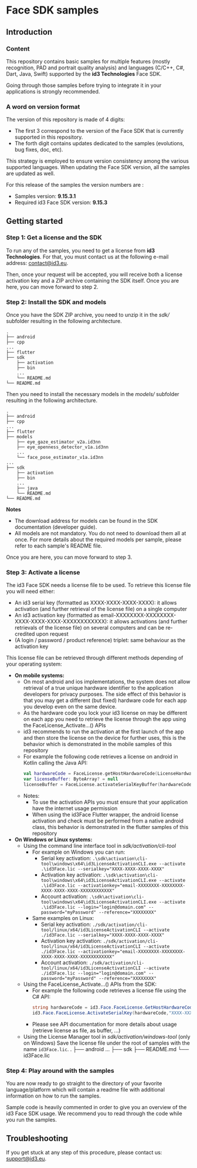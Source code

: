 # Face SDK samples

## Introduction

### Content

This repository contains basic samples for multiple features (mostly recognition, PAD and portrait quality analysis) and languages (C/C++, C#, Dart, Java, Swift) supported by the **id3 Technologies** Face SDK.

Going through those samples before trying to integrate it in your applications is strongly recommended.

### A word on version format

The version of this repository is made of 4 digits:
* The first 3 correspond to the version of the Face SDK that is currently supported in this repository.
* The forth digit contains updates dedicated to the samples (evolutions, bug fixes, doc, etc).

This strategy is employed to ensure version consistency among the various supported languages. When updating the Face SDK version, all the samples are updated as well.

For this release of the samples the version numbers are : 
* Samples version: **9.15.3.1**
* Required id3 Face SDK version: **9.15.3**

## Getting started

### Step 1: Get a license and the SDK

To run any of the samples, you need to get a license from **id3 Technologies**. For that, you must contact us at the following e-mail address: contact@id3.eu.

Then, once your request will be accepted, you will receive both a license activation key and a ZIP archive containing the SDK itself. Once you are here, you can move forward to step 2.

### Step 2: Install the SDK and models

Once you have the SDK ZIP archive, you need to unzip it in the *sdk/* subfolder resulting in the following architecture.

    .
    ├── android
    ├── cpp
    ...
    ├── flutter
    ├── sdk
        ├── activation
        ├── bin
        ...
        └── README.md
    └── README.md

Then you need to install the necessary models in the *models/* subfolder resulting in the following architecture. 

    .
    ├── android
    ├── cpp
    ...
    ├── flutter
    ├── models
        ├── eye_gaze_estimator_v2a.id3nn
        ├── eye_openness_detector_v1a.id3nn
        ...
        └── face_pose_estimator_v1a.id3nn
    ...
    ├── sdk
        ├── activation
        ├── bin
        ...
        ├── java
        └── README.md
    └── README.md

**Notes**
* The download address for models can be found in the SDK documentation (developer guide).
* All models are not mandatory. You do not need to download them all at once. For more details about the required models per sample, please refer to each sample's README file.

Once you are here, you can move forward to step 3.

### Step 3: Activate a license

The id3 Face SDK needs a license file to be used. To retrieve this license file you will need either:
- An id3 serial key (formatted as XXXX-XXXX-XXXX-XXXX): it allows activation (and further retrieval of the license file) on a single computer
- An id3 activation key (formatted as email-XXXXXXXX-XXXXXXXX-XXXX-XXXX-XXXX-XXXXXXXXXXXX): it allows activations (and further retrievals of the license file) on several computers and can be re-credited upon request
- (A login / password / product reference) triplet: same behaviour as the activation key

This license file can be retrieved through different methods depending of your operating system:
- **On mobile systems:**
    - On most android and ios implementations, the system does not allow retrieval of a true unique hardware identifier to the application developers for privacy purposes. The side effect of this behavior is that you may get a different (but fixed) hardware code for each app you develop even on the same device.
    - As the hardware code you lock your id3 license on may be different on each app you need to retrieve the license through the app using the FaceLicense_Activate...() APIs
    - id3 recommends to run the activation at the first launch of the app and then store the license on the device for further uses, this is the behavior which is demonstrated in the mobile samples of this repository
    - For example the following code retrieves a license on android in Kotlin calling the Java API:
        ```kotlin
        val hardwareCode = FaceLicense.getHostHardwareCode(LicenseHardwareCodeType.ANDROID)
        var licenseBuffer: ByteArray? = null
        licenseBuffer = FaceLicense.activateSerialKeyBuffer(hardwareCode, "XXXX-XXXX-XXXX-XXXX", "Activated from Android")
        ```
    - Notes:
        - To use the activation APIs you must ensure that your application have the internet usage permission
        - When using the id3Face Flutter wrapper, the android license activation and check must be performed from a native android class, this behavior is demonstrated in the flutter samples of this repository
- **On Windows or Linux systems:**
    - Using the command line interface tool in *sdk/activation/cli-tool*
        - For example on Windows you can run:
            - Serial key activation: `.\sdk\activation\cli-tool\windows\x64\id3LicenseActivationCLI.exe --activate .\id3Face.lic --serialkey="XXXX-XXXX-XXXX-XXXX"`
            - Activation key activation: `.\sdk\activation\cli-tool\windows\x64\id3LicenseActivationCLI.exe --activate .\id3Face.lic --activationkey="email-XXXXXXXX-XXXXXXXX-XXXX-XXXX-XXXX-XXXXXXXXXXXX"`
            - Account activation: `.\sdk\activation\cli-tool\windows\x64\id3LicenseActivationCLI.exe --activate .\id3Face.lic --login="login@domain.com" --password="myPassword" --reference="XXXXXXXX"`
        - Same examples on Linux:
            - Serial key activation: `./sdk/activation/cli-tool/linux/x64/id3LicenseActivationCLI --activate ./id3Face.lic --serialkey="XXXX-XXXX-XXXX-XXXX"`
            - Activation key activation: `./sdk/activation/cli-tool/linux/x64/id3LicenseActivationCLI --activate ./id3Face.lic --activationkey="email-XXXXXXXX-XXXXXXXX-XXXX-XXXX-XXXX-XXXXXXXXXXXX"`
            - Account activation: `./sdk/activation/cli-tool/linux/x64/id3LicenseActivationCLI --activate ./id3Face.lic --login="login@domain.com" --password="myPassword" --reference="XXXXXXXX"`
    - Using the FaceLicense_Activate...() APIs from the SDK:
        - For example the following code retrieves a license file using the C# API:
            ```c#
            string hardwareCode = id3.Face.FaceLicense.GetHostHardwareCode(id3.Face.LicenseHardwareCodeType.WindowsOs);
            id3.Face.FaceLicense.ActivateSerialKey(hardwareCode,"XXXX-XXXX-XXXX-XXXX", "Activated through C# API", "id3Face.lic");
            ```
        - Please see API documentation for more details about usage (retrieve license as file, as buffer, ...)
    - Using the License Manager tool in *sdk/activation/windows-tool* (only on Windows)
    Save the license file under the root of samples with the name `id3Face.lic`.
    .
    ├── android
    ...
    ├── sdk
    ├── README.md
    └── id3Face.lic

### Step 4: Play around with the samples

You are now ready to go straight to the directory of your favorite language/platform which will contain a readme file with additional information on how to run the samples.

Sample code is heavily commented in order to give you an overview of the id3 Face SDK usage. We recommend you to read through the code while you run the samples.

## Troubleshooting

If you get stuck at any step of this procedure, please contact us: support@id3.eu.
